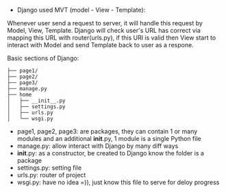 - Django used MVT (model - View - Template):

Whenever user send a request to server, it will handle this request by Model, View, Template. Django will check user's URL has correct via mapping this URL with router(urls.py), if this URl is valid then View start to interact with Model and send Template back to user as a respone.

Basic sections of Django:

    ├── page1/
    ├── page2/
    ├── page3/
    ├── manage.py
    ├── home
    │   ├── __init__.py
    │   ├── settings.py
    │   ├── urls.py
    │   └── wsgi.py

- page1, page2, page3: are packages, they can contain 1 or many modules and an additional __init__.py, 1 module is a single Python file
- manage.py: allow interact with Django by many diff ways
- __init__.py: as a constructor, be created to Django know the folder is a package
- settings.py: setting file
- urls.py: router of project
- wsgi.py: have no idea =)), just know this file to serve for deloy progress
